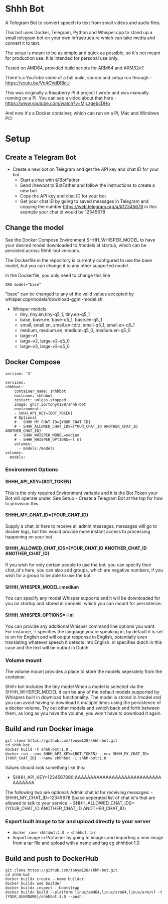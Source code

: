 # Shhh Bot 
A Telegram Bot to convert speech to text from small videos and audio files.

This bot uses Docker, Telegram, Python and Whisper.cpp to stand up a small telegram bot on your own infrastructure which can take media and convert it to text.

The setup is meant to be as simple and quick as possible, so it's not meant for production use. It is intended for personal use only.

Tested on AMD64, provided build scripts for ARM64 and ARM32v7.

There's a YouTube video of a full build, source and setup run through - https://youtu.be/Vo4OVdDRlcU

This was originally a Raspberry Pi 4 project I wrote and was manually running on a Pi. You can see a video about that here - https://www.youtube.com/watch?v=MjLzgebcDHo

And now it's a Docker container, which can run on a Pi, Mac and Windows PC!

# Setup
## Create a Telegram Bot
- Create a new bot on Telegram and get the API key and chat ID for your bot.
    - Start a chat with @BotFather
    - Send /newbot to BotFather and follow the instructions to create a new bot
    - Copy the API key and chat ID for your bot
    - Get your chat ID by going to saved messages in Telegram and copying the number https://web.telegram.org/a/#12345678 in this example your chat id would be 12345678

## Change the model
See the Docker Compose Environment SHHH_WHISPER_MODEL to have your desired model downloaded to /models at startup, which can be persisted across Shhh-bot versions.

The Dockerfile in the repository is currently configured to use the base model, but you can change it to any other supported model. 

In the Dockerfile, you only need to change this line

    ARG model="base"

"base" can be changed to any of the valid values accepted by whisper.cpp/models/download-ggml-model.sh

- Whisper models
    - tiny, tiny.en,tiny-q5_1, tiny.en-q5_1
    - base, base.en, base-q5_1, base.en-q5_1
    - small, small.en, small.en-tdrz, small-q5_1, small.en-q5_1
    - medium, medium.en, medium-q5_0, medium.en-q5_0
    - large-v1
    - large-v2, large-v2-q5_0
    - large-v3, large-v3-q5_0

## Docker Compose
    version: '3'

    services:
    shhhbot:
        container_name: shhhbot
        hostname: shhhbot
        restart: unless-stopped
        image: ghcr.io/tonym128/shhh-bot
        environment:
        - SHHH_API_KEY={BOT_TOKEN}
        # Optional
        # - SHHH_MY_CHAT_ID={YOUR_CHAT_ID} 
        # - SHHH_ALLOWED_CHAT_IDS={YOUR_CHAT_ID ANOTHER_CHAT_ID ANOTHER_CHAT_ID}
        # - SHHH_WHISPER_MODEL=medium 
        # - SHHH_WHISPER_OPTIONS=-l nl
        volumes:
          - models:/models
    volumes:
      models:

### Environment Options
#### SHHH_API_KEY={BOT_TOKEN}

This is the only required Environment variable and it is the Bot Token your Bot will operate under. See Setup - Create a Telegram Bot at the top for how to provision this.

#### SHHH_MY_CHAT_ID={YOUR_CHAT_ID}

Supply a chat_id here to receive all admin messages, messages will go to docker logs, but this would provide more instant access to processing happening on your bot.

#### SHHH_ALLOWED_CHAT_IDS={YOUR_CHAT_ID ANOTHER_CHAT_ID ANOTHER_CHAT_ID}

If you wish for only certain people to use the bot, you can specify their chat_id's here, you can also add groups, which are negative numbers, if you wish for a group to be able to use the bot.

#### SHHH_WHISPER_MODEL=medium 

You can specify any model Whisper supports and it will be downloaded for you on startup and stored in /models, which you can mount for persistence.

#### SHHH_WHISPER_OPTIONS=-l nl

You can provide any additional Whisper command line options you want. For instance, -l specifies the language you're speaking in, by default it is set to en for English and will output response in English, potentially even translating whatever speech it detects into English.
nl specifies dutch in this case and the text will be output in Dutch.

### Volume mount

The volume mount provides a place to store the models seperately from the container.

Shhh-bot includes the tiny model
When a model is selected via the SHHH_WHISPER_MODEL it can be any of the default models supported by Whispers built in download functionality.
The model is stored in /model and you can avoid having to download it multiple times using the persistence of a docker volume. Try out other models and switch back and forth between them, as long as you have the volume, you won't have to download it again.

## Build and run Docker image

    git clone https://github.com/tonym128/shhh-bot.git
    cd shhh-bot
    docker build -t shhh-bot:1.0 .
    docker run --env SHHH_API_KEY={BOT_TOKEN} --env SHHH_MY_CHAT_ID={YOUR_CHAT_ID} --name shhhbot -i shhh-bot:1.0

Values should look something like this:
- SHHH_API_KEY=1234567890:AAAAAAAAAAAAAAAAAAAAAAAAAAAAAAAAAAA

The following two are optional:
Admin chat id for receiving messages:
    - SHHH_MY_CHAT_ID=12345678
Space seperated list of chat id's that are allowed to talk to your service:
    - SHHH_ALLOWED_CHAT_IDS={YOUR_CHAT_ID ANOTHER_CHAT_ID ANOTHER_CHAT_ID}

### Export built image to tar and upload directly to your server
- ```docker save shhhbot:1.0 > shhhbot.tar```
- Import image in Portainer by going to images and importing a new image from a tar file and upload with a name and tag eg shhhbot:1.0

## Build and push to DockerHub

    git clone https://github.com/tonym128/shhh-bot.git
    cd shhh-bot
    docker buildx create --name builder
    docker buildx use builder
    docker buildx inspect --bootstrap
    docker buildx build --platform linux/amd64,linux/arm64,linux/arm/v7 -t {YOUR_USERNAME}/shhhbot:1.0 --push .

